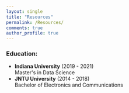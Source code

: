 ```yaml
---
layout: single
title: "Resources"
permalink: /Resources/
comments: true
author_profile: true
---
```


### Education:
- **Indiana University** (2019 - 2021)   
  Master's in Data Science
- **JNTU University** (2014 - 2018)   
  Bachelor of Electronics and Communications

 